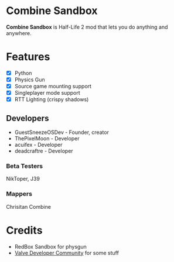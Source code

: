 # Combine Sandbox
**Combine Sandbox** is Half-Life 2 mod that lets you do anything and anywhere.

# Features
- [X] Python
- [X] Physics Gun
- [X] Source game mounting support
- [X] Singleplayer mode support
- [X] RTT Lighting (crispy shadows)

## Developers
* GuestSneezeOSDev - Founder, creator
* ThePixelMoon - Developer
* acuifex - Developer
* deadcraftre - Developer

### Beta Testers
NikToper, J39
### Mappers
Chrisitan Combine
# Credits
* RedBox Sandbox for physgun
* [Valve Developer Community](https://developer.valvesoftware.com/wiki/Main_Page) for some stuff
